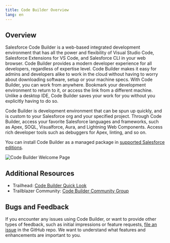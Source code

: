 ```yaml
---
title: Code Builder Overview
lang: en
---
```


## Overview

Salesforce Code Builder is a web-based integrated development environment that has all the power and flexibility of Visual Studio Code, Salesforce Extensions for VS Code, and Salesforce CLI in your web browser. Code Builder provides a modern developer experience for all developers, regardless of expertise level. Code Builder makes it easy for admins and developers alike to work in the cloud without having to worry about downloading software, setup or your machine specs. With Code Builder, you can work from anywhere. Bookmark your development environment to return to it, or access the link from a different machine. Unlike a desktop IDE, Code Builder saves your work for you without you explicitly having to do so.

Code Builder is development environment that can be spun up quickly, and is custom to your Salesforce org and your specified project. Through Code Builder, access your favorite Salesforce languages and frameworks, such as Apex, SOQL, Visualforce, Aura, and Lightning Web Components. Access rich developer tools such as debuggers for Apex, linting, and so on.

You can install Code Builder as a managed package in [supported Salesforce editions](cb-cb-setup.md).

![Code Builder Welcome Page](./images/codebuilder_welcome.png)

## Additional Resources

- Trailhead: [Code Builder Quick Look](https://trailhead.salesforce.com/content/learn/modules/code-builder-quick-look)
- Trailblazer Community: [Code Builder Community Group](https://trailhead.salesforce.com/trailblazer-community/groups/0F94S000000kJcFSAU?tab=discussion&sort=LAST_MODIFIED_DATE_DESC)

## Bugs and Feedback

If you encounter any issues using Code Builder, or want to provide other types of feedback, such as initial impressions or feature requests, [file an issue](https://github.com/forcedotcom/try-code-builder-feedback/issues) in the GitHub repo. We want to understand what features and enhancements are important to you.
